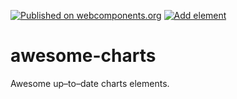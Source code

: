 [![Published on webcomponents.org][webcomponents-image]][webcomponents-url] [![Add element][github-image]][github-url]

# awesome-charts

Awesome up–to–date charts elements.

[github-image]: https://img.shields.io/badge/github.com-add%20element-lightgrey.svg
[github-url]: https://github.com/StartPolymer/awesome-charts/issues/new?title=Add%20element%20&labels=User%20reports
[webcomponents-image]: https://img.shields.io/badge/webcomponents.org-published-blue.svg
[webcomponents-url]: https://beta.webcomponents.org/collection/StartPolymer/awesome-charts
